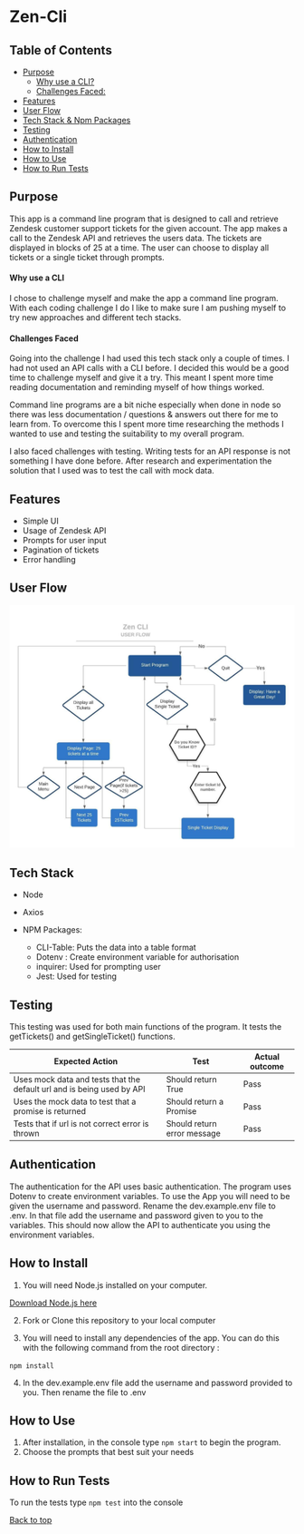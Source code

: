 # **Zen-Cli**
## Table of Contents
 * [Purpose](#purpose)
      - [Why use a CLI?](#why-use-a-cli)
      - [Challenges Faced:](#challenges-faced)
  * [Features](#features)
  * [User Flow](#user-flow)
  * [Tech Stack & Npm Packages](#tech-stack)
  * [Testing](#testing)
  * [Authentication](#authentication)
  * [How to Install](#how-to-install)
  * [How to Use](#how-to-use)
  * [How to Run Tests](#how-to-run-tests)



## Purpose

This app is a command line program that is designed to call and retrieve Zendesk customer support tickets for the given account.  The app makes a call to the Zendesk API and retrieves the users data.  The tickets are displayed in blocks of 25 at a time.  The user can choose to display all tickets or a single ticket through prompts.

#### Why use a CLI

I chose to challenge myself and make the app a command line program.  With each coding challenge I do I like to make sure I am pushing myself to try new approaches and different tech stacks.

#### Challenges Faced

Going into the challenge I had used this tech stack only a couple of times.  I had not used an API calls with a CLI before. I decided this would be a good time to challenge myself and give it a try. This meant I spent more time reading documentation and reminding myself of how things worked.  

Command line programs are a bit niche especially when done in node so there was less documentation / questions & answers out there for me to learn from. To overcome this I spent more time researching the methods I wanted to use and testing the suitability to my overall program.

I also faced challenges with testing.  Writing tests for an API response is not something I have done before.  After research and experimentation the solution that I used was to test the call with mock data.

## Features

- Simple UI
- Usage of Zendesk API
- Prompts for user input
- Pagination of tickets
- Error handling



## User Flow

![User Flow](/images/user_flow.jpeg)

## Tech Stack

- Node

- Axios
- NPM Packages: 
  - CLI-Table: Puts the data into a table format
  - Dotenv : Create environment variable for authorisation
  - inquirer: Used for prompting user 
  - Jest: Used for testing



## Testing

This testing was used for both main functions of the program.  It tests the getTickets() and getSingleTicket() functions.

| Expected Action                                              | Test                        | Actual outcome |
| ------------------------------------------------------------ | --------------------------- | -------------- |
| Uses mock data and tests that the default url and  is being used by API | Should return True          | Pass           |
| Uses the mock data to test that a promise is returned        | Should return a Promise     | Pass           |
| Tests that if url is not correct error is thrown             | Should return error message | Pass           |



## Authentication

The authentication for the API uses basic authentication. The program uses Dotenv to create environment variables. To use the App you will need to be given the username and password.  Rename the dev.example.env file to .env.  In that file add the username and password given to you to the variables.  This should now allow the API to authenticate you using the environment variables.

## How to Install

1. You will need Node.js installed on your computer.

[Download Node.js here](https://nodejs.org/en/download/)

2. Fork or Clone this repository to your local computer

3.  You will need to install any dependencies of the app.  You can do this with the following command from the root directory :

`npm install`

4. In the dev.example.env file add the username and password provided to you.  Then rename the file to .env

## How to Use

1. After installation, in the console type `npm start` to begin the program.
2. Choose the prompts that best suit your needs

## How to Run Tests

To run the tests type `npm test` into the console


<a href="#top">Back to top</a>